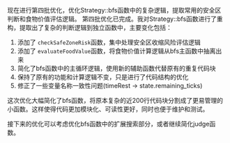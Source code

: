 
现在进行第四批优化，优化Strategy::bfs函数中的复杂逻辑，提取常用的安全区判断和食物价值评估逻辑。
第四批优化已完成。我对Strategy::bfs函数进行了重构，提取出了复杂的判断逻辑到独立函数中，主要变化包括：

1. 添加了 `checkSafeZoneRisk`函数，集中处理安全区收缩风险评估逻辑
2. 添加了 `evaluateFoodValue`函数，将食物价值计算逻辑从bfs主函数中抽离出来
3. 简化了bfs函数中的主循环逻辑，使用新的辅助函数代替原有的重复代码块
4. 保持了原有的功能和计算逻辑不变，只是进行了代码结构的优化
5. 修正了一些变量名称一致性问题(timeRest → state.remaining_ticks)

这次优化大幅简化了bfs函数，将原本复杂的近200行代码块分割成了更易管理的小函数。这样使得代码更加模块化、可读性更好，同时也便于维护和测试。

接下来的优化可以考虑优化bfs函数中的扩展搜索部分，或者继续简化judge函数。
